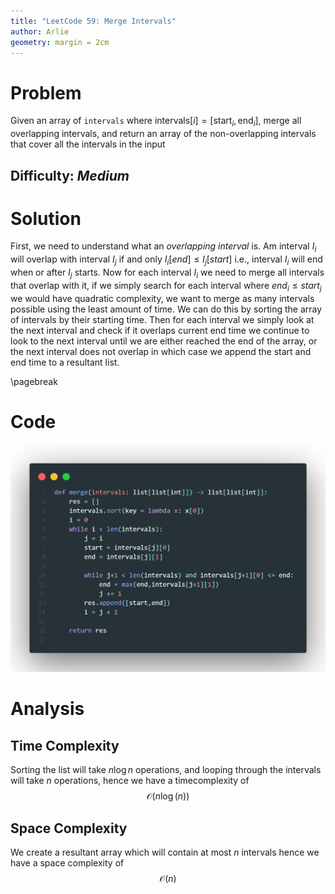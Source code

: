 ```yaml
---
title: "LeetCode 59: Merge Intervals"
author: Arlie
geometry: margin = 2cm
---
```

# Problem
Given an array of `intervals` where $\text{intervals}[i] = [\text{start}_i, \text{end}_i]$, merge all overlapping intervals, and return an array of the non-overlapping intervals that cover all the intervals in the input

## Difficulty: *Medium*

# Solution
First, we need to understand what an *overlapping interval* is. Am interval $I_i$ will overlap with interval $I_j$ if and only $I_i[end] \leqslant I_j[start]$ i.e., interval $I_i$ will end when or after $I_j$ starts. Now for each interval $I_i$ we need to merge all intervals that overlap with it, if we simply search for each interval where $end_i \leqslant start_j$ we would have quadratic complexity, we want to merge as many intervals possible using the least amount of time. We can do this by sorting the array of intervals by their starting time. Then for each interval we simply look at the next interval and check if it overlaps current end time we continue to look to the next interval until we are either reached the end of the array, or the next interval does not overlap in which case we append the start and end time to a resultant list.

\pagebreak
# Code
![image](code.png "Solution to the problem in Python")

# Analysis

## Time Complexity
Sorting the list will take $n\log n$ operations, and looping through the intervals will take $n$ operations, hence we have a timecomplexity of 
$$\mathcal{O}(n\log(n))$$

## Space Complexity
We create a resultant array which will contain at most $n$ intervals hence we have a space complexity of 
$$\mathcal{O}(n)$$

